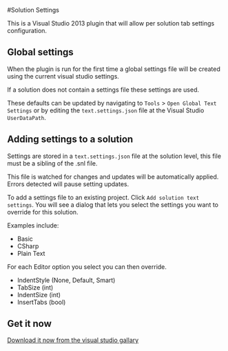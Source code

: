 #Solution Settings

This is a Visual Studio 2013 plugin that will allow per solution tab settings configuration.


## Global settings

When the plugin is run for the first time a global settings file will be created using the current visual studio settings.

If a solution does not contain a settings file these settings are used.

These defaults can be updated by navigating to `Tools` > `Open Global Text Settings` or by editing the `text.settings.json` file at the Visual Studio `UserDataPath`.

## Adding settings to a solution

Settings are stored in a `text.settings.json` file at the solution level, this file must be a sibling of the .snl file.

This file is watched for changes and updates will be automatically applied. Errors detected will pause setting updates.

To add a settings file to an existing project. Click `Add solution text settings`. You will see a dialog that lets you select the settings you want to override for this solution.

Examples include:

- Basic
- CSharp
- Plain Text

For each Editor option you select you can then override.

- IndentStyle (None, Default, Smart)
- TabSize (int)
- IndentSize (int)
- InsertTabs (bool)

## Get it now

[Download it now from the visual studio gallary](http://visualstudiogallery.msdn.microsoft.com/7a3c6a75-03e7-4a4d-9edf-ce6fd177ee40)